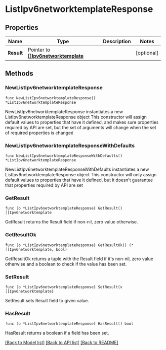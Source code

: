 # ListIpv6networktemplateResponse

## Properties

Name | Type | Description | Notes
------------ | ------------- | ------------- | -------------
**Result** | Pointer to [**[]Ipv6networktemplate**](Ipv6networktemplate.md) |  | [optional] 

## Methods

### NewListIpv6networktemplateResponse

`func NewListIpv6networktemplateResponse() *ListIpv6networktemplateResponse`

NewListIpv6networktemplateResponse instantiates a new ListIpv6networktemplateResponse object
This constructor will assign default values to properties that have it defined,
and makes sure properties required by API are set, but the set of arguments
will change when the set of required properties is changed

### NewListIpv6networktemplateResponseWithDefaults

`func NewListIpv6networktemplateResponseWithDefaults() *ListIpv6networktemplateResponse`

NewListIpv6networktemplateResponseWithDefaults instantiates a new ListIpv6networktemplateResponse object
This constructor will only assign default values to properties that have it defined,
but it doesn't guarantee that properties required by API are set

### GetResult

`func (o *ListIpv6networktemplateResponse) GetResult() []Ipv6networktemplate`

GetResult returns the Result field if non-nil, zero value otherwise.

### GetResultOk

`func (o *ListIpv6networktemplateResponse) GetResultOk() (*[]Ipv6networktemplate, bool)`

GetResultOk returns a tuple with the Result field if it's non-nil, zero value otherwise
and a boolean to check if the value has been set.

### SetResult

`func (o *ListIpv6networktemplateResponse) SetResult(v []Ipv6networktemplate)`

SetResult sets Result field to given value.

### HasResult

`func (o *ListIpv6networktemplateResponse) HasResult() bool`

HasResult returns a boolean if a field has been set.


[[Back to Model list]](../README.md#documentation-for-models) [[Back to API list]](../README.md#documentation-for-api-endpoints) [[Back to README]](../README.md)


